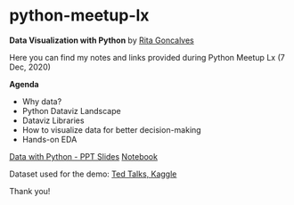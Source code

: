 # python-meetup-lx

**Data Visualization with Python** 
by [Rita Goncalves](https://www.linkedin.com/in/ritavigoncalves/) 

Here you can find my notes and links provided during
Python Meetup Lx (7 Dec, 2020) 

**Agenda**
- Why data? 
- Python Dataviz Landscape 
- Dataviz Libraries 
- How to visualize data for better decision-making 
- Hands-on EDA 

[Data with Python - PPT Slides](https://www.canva.com/design/DAEPdIsJ4mo/tp5MezhEtHsN7vUP_957-w/view?utm_content=DAEPdIsJ4mo&utm_campaign=designshare&utm_medium=link&utm_source=publishsharelink) 
[Notebook](https://github.com/ritavigoncalves/python-meetup-lx/blob/main/Dataviz_with_Python_(Hands_On).ipynb)

Dataset used for the demo: [Ted Talks, Kaggle](https://www.kaggle.com/rounakbanik/ted-talks)

Thank you!
